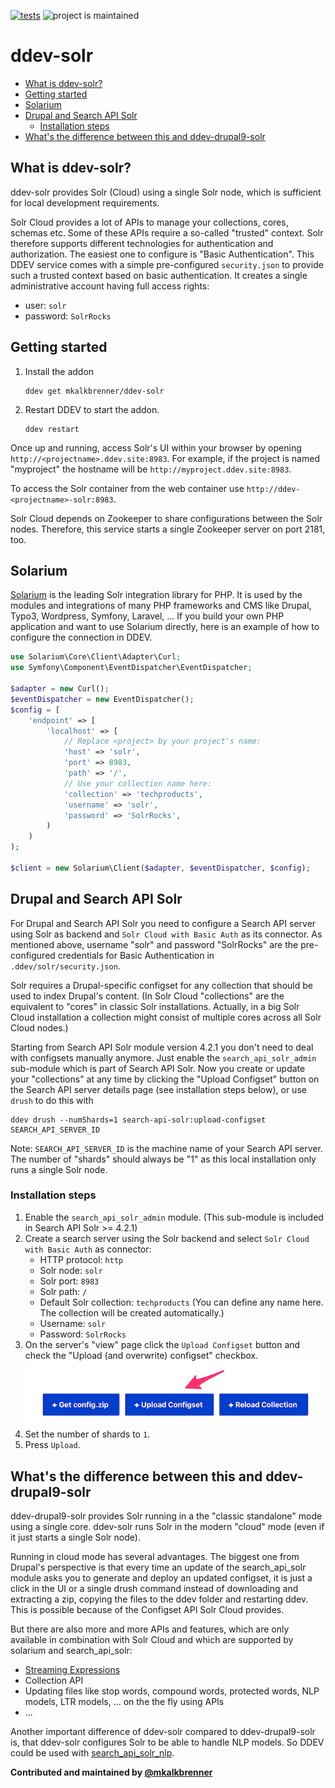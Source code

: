 [![tests](https://github.com/mkalkbrenner/ddev-solr/actions/workflows/tests.yml/badge.svg)](https://github.com/mkalkbrenner/ddev-solr/actions/workflows/tests.yml) ![project is maintained](https://img.shields.io/maintenance/yes/2024.svg)

# ddev-solr <!-- omit in toc -->

- [What is ddev-solr?](#what-is-ddev-solr)
- [Getting started](#getting-started)
- [Solarium](#solarium)
- [Drupal and Search API Solr](#drupal-and-search-api-solr)
    - [Installation steps](#installation-steps)
- [What's the difference between this and ddev-drupal9-solr](#whats-the-difference-between-this-and-ddev-drupal9-solr)

## What is ddev-solr?

ddev-solr provides Solr (Cloud) using a single Solr node, which is sufficient
for local development requirements.

Solr Cloud provides a lot of APIs to manage your collections, cores, schemas
etc. Some of these APIs require a so-called "trusted" context. Solr therefore
supports different technologies for authentication and authorization. The
easiest one to configure is "Basic Authentication". This DDEV service comes with
a simple pre-configured `security.json` to provide such a trusted context based
on basic authentication. It creates a single administrative account having full
access rights:

- user: `solr`
- password: `SolrRocks`

## Getting started

1. Install the addon

    ```shell
    ddev get mkalkbrenner/ddev-solr
    ```

1. Restart DDEV to start the addon.

   ```shell
   ddev restart
   ```

Once up and running, access Solr's UI within your browser by opening
`http://<projectname>.ddev.site:8983`. For example, if the project is named
"myproject" the hostname will be `http://myproject.ddev.site:8983`.

To access the Solr container from the web container use `http://ddev-<projectname>-solr:8983`.

Solr Cloud depends on Zookeeper to share configurations between the Solr nodes.
Therefore, this service starts a single Zookeeper server on port 2181, too.

## Solarium

[Solarium](https://github.com/solariumphp/solarium) is the leading Solr
integration library for PHP. It is used by the modules and integrations of many
PHP frameworks and CMS like Drupal, Typo3, Wordpress, Symfony, Laravel, ...
If you build your own PHP application and want to use Solarium directly, here is
an example of how to configure the connection in DDEV.

```php
use Solarium\Core\Client\Adapter\Curl;
use Symfony\Component\EventDispatcher\EventDispatcher;

$adapter = new Curl();
$eventDispatcher = new EventDispatcher();
$config = [
    'endpoint' => [
        'localhost' => [
            // Replace <project> by your project's name:
            'host' => 'solr',
            'port' => 8983,
            'path' => '/',
            // Use your collection name here:
            'collection' => 'techproducts',
            'username' => 'solr',
            'password' => 'SolrRocks',
        )
    )
);

$client = new Solarium\Client($adapter, $eventDispatcher, $config);
```

## Drupal and Search API Solr

For Drupal and Search API Solr you need to configure a Search API server using
Solr as backend and `Solr Cloud with Basic Auth` as its connector. As mentioned
above, username "solr" and password "SolrRocks" are the pre-configured
credentials for Basic Authentication in `.ddev/solr/security.json`.

Solr requires a Drupal-specific configset for any collection that should be used
to index Drupal's content. (In Solr Cloud "collections" are the equivalent to
"cores" in classic Solr installations. Actually, in a big Solr Cloud installation
a collection might consist of multiple cores across all Solr Cloud nodes.)

Starting from Search API Solr module version 4.2.1 you don't need to deal with
configsets manually anymore. Just enable the `search_api_solr_admin` sub-module
which is part of Search API Solr. Now you create or update your "collections" at
any time by clicking the "Upload Configset" button on the Search API server
details page (see installation steps below), or use `drush` to do this with

```
ddev drush --numShards=1 search-api-solr:upload-configset SEARCH_API_SERVER_ID
```

Note: `SEARCH_API_SERVER_ID` is the machine name of your Search API server.
The number of "shards" should always be "1" as this local installation only
runs a single Solr node.

### Installation steps

1. Enable the `search_api_solr_admin` module. (This sub-module is included in Search API Solr >= 4.2.1)
2. Create a search server using the Solr backend and select `Solr Cloud with Basic Auth` as connector:
   - HTTP protocol: `http`
   - Solr node: `solr`
   - Solr port: `8983`
   - Solr path: `/`
   - Default Solr collection: `techproducts` (You can define any name here. The collection will be created automatically.)
   - Username: `solr`
   - Password: `SolrRocks`
3. On the server's "view" page click the `Upload Configset` button and check the "Upload (and overwrite) configset" checkbox.
    ![images](images/upload-configset.png)
4. Set the number of shards to `1`.
5. Press `Upload`.

## What's the difference between this and ddev-drupal9-solr

ddev-drupal9-solr provides Solr running in a the "classic standalone" mode using a single core. ddev-solr runs Solr in
the modern "cloud" mode (even if it just starts a single Solr node).

Running in cloud mode has several advantages. The biggest one from Drupal's perspective is that every time an update of
the search_api_solr module asks you to generate and deploy an updated configset, it is just a click in the UI or a
single drush command instead of downloading and extracting a zip, copying the files to the ddev folder and restarting
ddev. This is possible because of the Configset API Solr Cloud provides.

But there are also more and more APIs and features, which are only available in combination with Solr Cloud and which
are supported by solarium and search_api_solr:
   - [Streaming Expressions](https://solr.apache.org/guide/solr/latest/query-guide/streaming-expressions.html)
   - Collection API
   - Updating files like stop words, compound words, protected words, NLP models, LTR models, ... on the the fly using
     APIs
   - ...

Another important difference of ddev-solr compared to ddev-drupal9-solr is, that ddev-solr configures Solr to be able to
handle NLP models. So DDEV could be used with [search_api_solr_nlp](https://www.drupal.org/project/search_api_solr_nlp).

**Contributed and maintained by [@mkalkbrenner](https://github.com/mkalkbrenner)**
